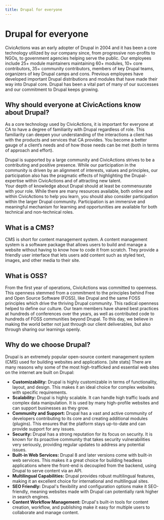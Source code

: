```yaml
---
title: Drupal for everyone
---
```


# Drupal for everyone

CivicActions was an early adopter of Drupal in 2004 and it has been a core technology utilized by our company since, from progressive non-profits to NGOs, to government agencies helping serve the public. Our employees include 25+ module maintainers maintaining 60+ modules, 10+ core contributors, 35+ community contributors, members of key Drupal teams, organizers of key Drupal camps and cons. Previous employees have developed important Drupal distributions and modules that have made their way into Drupal core. Drupal has been a vital part of many of our successes and our commitment to Drupal keeps growing.

## Why should everyone at CivicActions know about Drupal?
As a  core technology used by CivicActions, it is important for everyone at CA to have a degree of familiarity with Drupal regardless of role.  This familiarity can deepen your understanding of the interactions a client has with the products and services that CA provides.  You become a better gauge of a client’s needs and of how those needs can be met (both in terms of approach and effort).

Drupal is supported by a large community and CivicActions strives to be a contributing and positive presence.  While our participation in the community is driven by an alignment of interests,  values and principles, our participation also has the pragmatic effects of highlighting the Drupal-expertise within CivicActions and of attracting new talent.  
Your depth of knowledge about Drupal should at least  be commensurate with your role.  While there are many resources available, both online and within CivicActions to help you learn, you should also consider participation within the larger Drupal community.  Participation is an immersive and meaningful mechanism for learning and opportunities are available for both technical and non-technical roles.   

## What is a CMS?
CMS is short for content management system. A content management system is a software package that allows users to build and manage a website without having to know how to code it from scratch. They provide a friendly user interface that lets users add content such as styled text, images, and other media to their site.

## What is OSS?
From the first year of operations, CivicActions was committed to openness. This openness stemmed from a commitment to the principles behind Free and Open Source Software (FOSS), like Drupal and the same FOSS principles which drive the thriving Drupal community. This radical openness helped to define our culture. Our team members have shared best practices at hundreds of conferences over the years, as well as contributed code to hundreds of FOSS communities beyond Drupal. To this day, we believe in making the world better not just through our client deliverables, but also through sharing our learnings openly.

## Why do we choose Drupal?
Drupal is an extremely popular open-source content management system (CMS) used for building websites and applications. [site stats] There are many reasons why some of the most high-trafficked and essential web sites on the internet are built on Drupal:

- **Customizability:** Drupal is highly customizable in terms of functionality, layout, and design. This makes it an ideal choice for complex websites with specific requirements.
- **Scalability:** Drupal is highly scalable. It can handle high traffic loads and complex data manipulation. It is used by many high-profile websites and can support businesses as they grow.
- **Community and Support:** Drupal has a vast and active community of developers contributing to its core and creating additional modules (plugins). This ensures that the platform stays up-to-date and can provide support for any issues.
- **Security:** Drupal has a strong reputation for its focus on security. It is known for its proactive community that takes security vulnerabilities very seriously, providing regular updates to address any potential issues.
- **Built-in Web Services:** Drupal 8 and later versions come with built-in web services. This makes it a great choice for building headless applications where the front-end is decoupled from the backend, using Drupal to serve content via an API.
- **Multilingual Capabilities:** Drupal provides robust multilingual features, making it an excellent choice for international and multilingual sites.
- **SEO Friendly:** Drupal's flexibility and configuration options make it SEO-friendly, meaning websites made with Drupal can potentially rank higher in search engines.
- **Content Workflow Management:** Drupal's built-in tools for content creation, workflow, and publishing make it easy for multiple users to collaborate and manage content.
